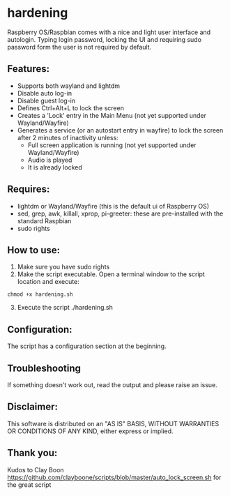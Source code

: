 # hardening

Raspberry OS/Raspbian comes with a nice and light user interface and autologin. Typing login password, locking the UI and requiring sudo password form the user is not required by default.

## Features:

* Supports both wayland and lightdm
* Disable auto log-in
* Disable guest log-in
* Defines Ctrl+Alt+L to lock the screen
* Creates a 'Lock' entry in the Main Menu (not yet supported under Wayland/Wayfire)
* Generates a service (or an autostart entry in wayfire) to lock the screen after 2 minutes of inactivity unless:
  * Full screen application is running (not yet supported under Wayland/Wayfire)
  * Audio is played
  * It is already locked

## Requires:

* lightdm or Wayland/Wayfire (this is the default ui of Raspberry OS)
* sed, grep, awk, killall, xprop, pi-greeter: these are pre-installed with the standard Raspbian
* sudo rights

## How to use:

1. Make sure you have sudo rights
2. Make the script executable. Open a terminal window to the script location and execute:
```
chmod +x hardening.sh
```
3. Execute the script ./hardening.sh

## Configuration:

The script has a configuration section at the beginning.

## Troubleshooting

If something doesn't work out, read the output and please raise an issue.

## Disclaimer:
This software is distributed on an "AS IS" BASIS,  WITHOUT WARRANTIES OR CONDITIONS OF ANY KIND, either express or implied.

## Thank you:
Kudos to Clay Boon https://github.com/clayboone/scripts/blob/master/auto_lock_screen.sh for the great script

